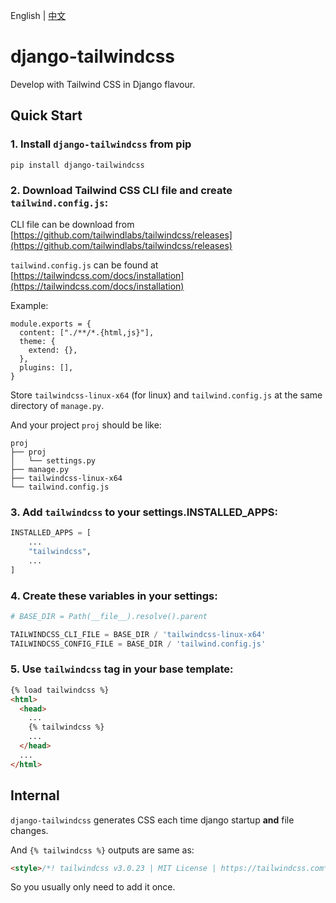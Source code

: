 English | [中文](README_zh.md)

# django-tailwindcss
Develop with Tailwind CSS in Django flavour.


## Quick Start

### 1. Install `django-tailwindcss` from pip

```
pip install django-tailwindcss
```

### 2. Download Tailwind CSS CLI file and create `tailwind.config.js`:

CLI file can be download from [https://github.com/tailwindlabs/tailwindcss/releases](https://github.com/tailwindlabs/tailwindcss/releases)

`tailwind.config.js` can be found at [https://tailwindcss.com/docs/installation](https://tailwindcss.com/docs/installation)

Example:

```
module.exports = {
  content: ["./**/*.{html,js}"],
  theme: {
    extend: {},
  },
  plugins: [],
}
```

Store `tailwindcss-linux-x64` (for linux) and `tailwind.config.js` at the same directory of `manage.py`.

And your project `proj` should be like:

```
proj
├── proj
│   └── settings.py
├── manage.py
├── tailwindcss-linux-x64
└── tailwind.config.js
```

### 3. Add `tailwindcss` to your settings.INSTALLED_APPS:

```python
INSTALLED_APPS = [
    ...
    "tailwindcss",
    ...
]
```

### 4. Create these variables in your settings:

```python
# BASE_DIR = Path(__file__).resolve().parent

TAILWINDCSS_CLI_FILE = BASE_DIR / 'tailwindcss-linux-x64'
TAILWINDCSS_CONFIG_FILE = BASE_DIR / 'tailwind.config.js'
```

### 5. Use `tailwindcss` tag in your base template:

```html
{% load tailwindcss %}
<html>
  <head>
    ...
    {% tailwindcss %}
    ...
  </head>
  ...
</html>
```


## Internal

`django-tailwindcss` generates CSS each time django startup **and** file changes.

And `{% tailwindcss %}` outputs are same as:

```html
<style>/*! tailwindcss v3.0.23 | MIT License | https://tailwindcss.com*/*,:after,:before{border:0 solid #e5e7eb;box-sizing:border-box}...</style>
```

So you usually only need to add it once.
